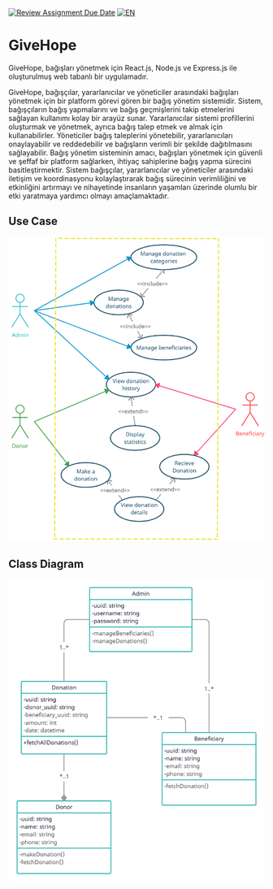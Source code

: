 [![Review Assignment Due Date](https://classroom.github.com/assets/deadline-readme-button-24ddc0f5d75046c5622901739e7c5dd533143b0c8e959d652212380cedb1ea36.svg)](https://classroom.github.com/a/QA5O9x4M)
[![EN](https://img.shields.io/badge/lang-EN-red.svg)](https://github.com/Iskenderun-Technical-University/mustafazeydani-YMG/blob/main/README-EN.md)
# GiveHope
GiveHope, bağışları yönetmek için React.js, Node.js ve Express.js ile oluşturulmuş web tabanlı bir uygulamadır.

GiveHope, bağışçılar, yararlanıcılar ve yöneticiler arasındaki bağışları yönetmek için bir platform görevi gören bir bağış yönetim sistemidir. Sistem, bağışçıların bağış yapmalarını ve bağış geçmişlerini takip etmelerini sağlayan kullanımı kolay bir arayüz sunar. Yararlanıcılar sistemi profillerini oluşturmak ve yönetmek, ayrıca bağış talep etmek ve almak için kullanabilirler. Yöneticiler bağış taleplerini yönetebilir, yararlanıcıları onaylayabilir ve reddedebilir ve bağışların verimli bir şekilde dağıtılmasını sağlayabilir. Bağış yönetim sisteminin amacı, bağışları yönetmek için güvenli ve şeffaf bir platform sağlarken, ihtiyaç sahiplerine bağış yapma sürecini basitleştirmektir. Sistem bağışçılar, yararlanıcılar ve yöneticiler arasındaki iletişim ve koordinasyonu kolaylaştırarak bağış sürecinin verimliliğini ve etkinliğini artırmayı ve nihayetinde insanların yaşamları üzerinde olumlu bir etki yaratmaya yardımcı olmayı amaçlamaktadır.

## Use Case
![usecase](./assets/usecase-diagram.png)

## Class Diagram
![class](./assets/class-diagram.png)